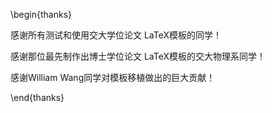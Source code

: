 \begin{thanks}

感谢所有测试和使用交大学位论文 LaTeX模板的同学！

感谢那位最先制作出博士学位论文 LaTeX模板的交大物理系同学！

感谢William Wang同学对模板移植做出的巨大贡献！

\end{thanks}
